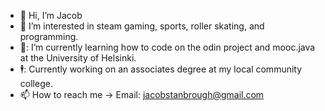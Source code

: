 - 👋 Hi, I’m Jacob
- 👀 I’m interested in steam gaming, sports, roller skating, and programming.
- 💾: I’m currently learning how to code on the odin project and mooc.java at the University of Helsinki.
- 🕴️: Currently working on an associates degree at my local community college.
- 📫 How to reach me -> Email: jacobstanbrough@gmail.com

